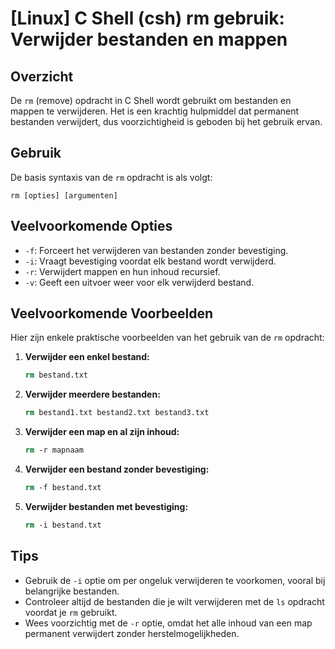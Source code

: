 # [Linux] C Shell (csh) rm gebruik: Verwijder bestanden en mappen

## Overzicht
De `rm` (remove) opdracht in C Shell wordt gebruikt om bestanden en mappen te verwijderen. Het is een krachtig hulpmiddel dat permanent bestanden verwijdert, dus voorzichtigheid is geboden bij het gebruik ervan.

## Gebruik
De basis syntaxis van de `rm` opdracht is als volgt:

```
rm [opties] [argumenten]
```

## Veelvoorkomende Opties
- `-f`: Forceert het verwijderen van bestanden zonder bevestiging.
- `-i`: Vraagt bevestiging voordat elk bestand wordt verwijderd.
- `-r`: Verwijdert mappen en hun inhoud recursief.
- `-v`: Geeft een uitvoer weer voor elk verwijderd bestand.

## Veelvoorkomende Voorbeelden
Hier zijn enkele praktische voorbeelden van het gebruik van de `rm` opdracht:

1. **Verwijder een enkel bestand:**
   ```csh
   rm bestand.txt
   ```

2. **Verwijder meerdere bestanden:**
   ```csh
   rm bestand1.txt bestand2.txt bestand3.txt
   ```

3. **Verwijder een map en al zijn inhoud:**
   ```csh
   rm -r mapnaam
   ```

4. **Verwijder een bestand zonder bevestiging:**
   ```csh
   rm -f bestand.txt
   ```

5. **Verwijder bestanden met bevestiging:**
   ```csh
   rm -i bestand.txt
   ```

## Tips
- Gebruik de `-i` optie om per ongeluk verwijderen te voorkomen, vooral bij belangrijke bestanden.
- Controleer altijd de bestanden die je wilt verwijderen met de `ls` opdracht voordat je `rm` gebruikt.
- Wees voorzichtig met de `-r` optie, omdat het alle inhoud van een map permanent verwijdert zonder herstelmogelijkheden.